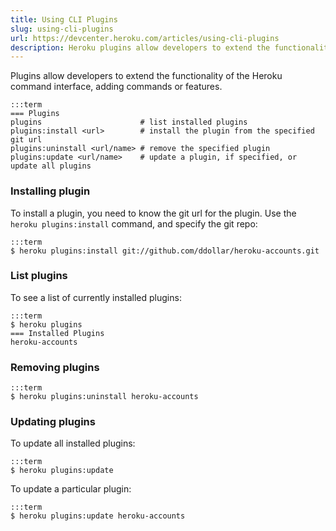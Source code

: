 ```yaml
---
title: Using CLI Plugins
slug: using-cli-plugins
url: https://devcenter.heroku.com/articles/using-cli-plugins
description: Heroku plugins allow developers to extend the functionality of the Heroku command interface, adding commands or features.
---
```


Plugins allow developers to extend the functionality of the Heroku command interface, adding commands or features.

    :::term
    === Plugins
    plugins                      # list installed plugins
    plugins:install <url>        # install the plugin from the specified git url
    plugins:uninstall <url/name> # remove the specified plugin
    plugins:update <url/name>    # update a plugin, if specified, or update all plugins


### Installing plugin

To install a plugin, you need to know the git url for the plugin.  Use the `heroku plugins:install` command, and specify the git repo:

    :::term
    $ heroku plugins:install git://github.com/ddollar/heroku-accounts.git

### List plugins

To see a list of currently installed plugins:

    :::term
    $ heroku plugins
    === Installed Plugins
    heroku-accounts
	
### Removing plugins

    :::term
    $ heroku plugins:uninstall heroku-accounts

### Updating plugins

To update all installed plugins:

    :::term
    $ heroku plugins:update

To update a particular plugin:

    :::term
    $ heroku plugins:update heroku-accounts
